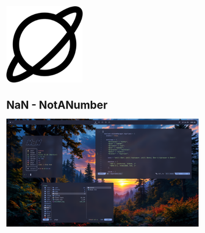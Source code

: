<img src="./assets/readme/saturnow.png" width="200px">

# NaN - NotANumber

<img src="./assets/readme/Rice.png">
